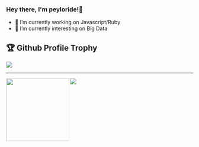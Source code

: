 ### Hey there, I'm peyloride!👋

<!--

Here are some ideas to get you started:

- 🔭 I’m currently working on ...
- 🌱 I’m currently learning ...
- 👯 I’m looking to collaborate on ...
- 🤔 I’m looking for help with ...
- 💬 Ask me about ...
- 📫 How to reach me: ...
- 😄 Pronouns: ...
- ⚡ Fun fact: ...
-->

- 🔭 I’m currently working on Javascript/Ruby
- 🌱 I’m currently interesting on Big Data


<h2>🏆 Github Profile Trophy</h2>
<img src="https://github-profile-trophy.vercel.app/?username=peyloride&column=8&theme=gruvbox"/>

---

<div>
  <img height="170" align="left" src="https://github-readme-stats.vercel.app/api?username=peyloride&count_private=true&include_all_commits=true&theme=gruvbox" />
  <img src="https://github-readme-stats.vercel.app/api/top-langs/?username=peyloride&layout=compact&langs_count=8&theme=gruvbox" />
</div>
